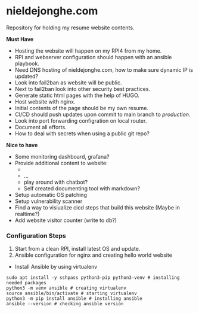 # nieldejonghe.com
Repository for holding my resume website contents.

**Must Have**

- Hosting the website will happen on my RPI4 from my home.
- RPI and webserver configuration should happen with an ansible playbook.
- Need DNS hosting of nieldejonghe.com, how to make sure dynamic IP is updated?
- Look into fail2ban as website will be public.
- Next to fail2ban look into other security best practices.
- Generate static html pages with the help of HUGO.
- Host website with nginx.
- Initial contents of the page should be my own resume.
- CI/CD should push updates upon commit to main branch to *production*.
- Look into port forwarding configration on local router.
- Document all efforts.
- How to deal with secrets when using a public git repo?

**Nice to have**

- Some monitoring dashboard, grafana?
- Provide additional content to website: 
  - <insert ideas here>
  - ...
  - play around with chatbot?
  - Self created documenting tool with markdown?
- Setup automatic OS patching
- Setup vulnerability scanner 
- Find a way to visiualize cicd steps that build this website (Maybe in realtime?) 
- Add website visitor counter (write to db?)
  
### Configuration Steps
1. Start from a clean RPI, install latest OS and update.
2. Ansible configuration for nginx and creating hello world website

- Install Ansible by using virtualenv 
```
sudo apt install -y sshpass python3-pip python3-venv # installing needed packages
python3 -m venv ansible # creating virtualenv
source ansible/bin/activate # starting virtualenv
python3 -m pip install ansible # installing ansible
ansible --version # checking ansible version
```





